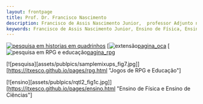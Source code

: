 ```yaml
---
layout: frontpage
title: Prof. Dr. Francisco Nascimento
description: Francisco de Assis Nascimento Junior,  professor Adjunto no Campus Sosígenes Costa da Universidade Federal do Sul da Bahia em Porto Seguro (BA), atuo na formação de professores; pesquisa as relações de identidade de gênero/étnico-raciais com a Ciência através de Histórias em Quadrinhos de Super-Heróis.
keywords: Francisco de Assis Nascimento Junior, Ensino de Física, Ensino de Ciências, histórias em quadrinhos, super-heróis, relações étnico-raciais,  comunidade de aprendizagem
---
```



[![pesquisa em historias em quadrinhos][quadrinhos]][pagina_hq] [![extensão][oca][pagina_oca] [![pesquisa em RPG e educação][rpg][pagina_rpg]


[![pesquisa][assets/publpics/samplemixups_fig7.jpg]][https://itxesco.github.io/pages/rpg.html "Jogos de RPG e Educação"]  

[![ensino][assets/publpics/rqtl2_fig1c.jpg]][https://itxesco.github.io/pages/ensino.html "Ensino de Física e Ensino de Ciências"]

[quadrinhos]: http://itxesco.github.io/assets/publpics/iplotCorr.jpg
[pagina_hq]: https://itxesco.github.io/pages/hq.html "Histórias em Quadrinhos de super-heróis e ensino de física e ensino de Ciências"
[oca]: https://itxesco.github.io/assets/publpics/mppdiag_fig4.jpg
[pagina_oca]: https://itxesco.github.io/pages/oca.html
[rpg]: https://itxesco.github.io/assets/publpics/samplemixups_fig7.jpg
[pagina_rpg]: https://itxesco.github.io/pages/rpg.html

<!-- Meu comentário em HTML
<div class="navbar">
  <div class="navbar-inner">
      <ul class="nav">

                <li><a href="http://itxesco.github.io/pages/favoritos.html">favoritos</a></li>

      </ul>
  </div>
</div>
-->
